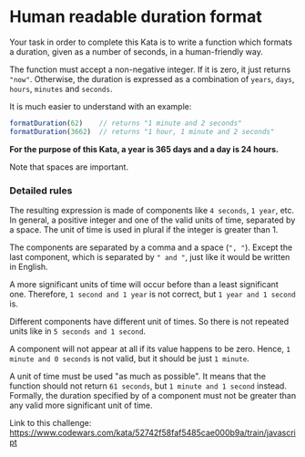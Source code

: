 # Human readable duration format

Your task in order to complete this Kata is to write a function which formats a duration, given as a number of seconds, in a human-friendly way.

The function must accept a non-negative integer. If it is zero, it just returns  `"now"`. Otherwise, the duration is expressed as a combination of  `years`,  `days`,  `hours`,  `minutes`  and  `seconds`.

It is much easier to understand with an example:

```javascript
formatDuration(62)    // returns "1 minute and 2 seconds"
formatDuration(3662)  // returns "1 hour, 1 minute and 2 seconds"
```

**For the purpose of this Kata, a year is 365 days and a day is 24 hours.**

Note that spaces are important.

### Detailed rules

The resulting expression is made of components like  `4 seconds`,  `1 year`, etc. In general, a positive integer and one of the valid units of time, separated by a space. The unit of time is used in plural if the integer is greater than 1.

The components are separated by a comma and a space (`", "`). Except the last component, which is separated by  `" and "`, just like it would be written in English.

A more significant units of time will occur before than a least significant one. Therefore,  `1 second and 1 year`  is not correct, but  `1 year and 1 second`  is.

Different components have different unit of times. So there is not repeated units like in  `5 seconds and 1 second`.

A component will not appear at all if its value happens to be zero. Hence,  `1 minute and 0 seconds`  is not valid, but it should be just  `1 minute`.

A unit of time must be used "as much as possible". It means that the function should not return  `61 seconds`, but  `1 minute and 1 second`  instead. Formally, the duration specified by of a component must not be greater than any valid more significant unit of time.

Link to this challenge: https://www.codewars.com/kata/52742f58faf5485cae000b9a/train/javascript
